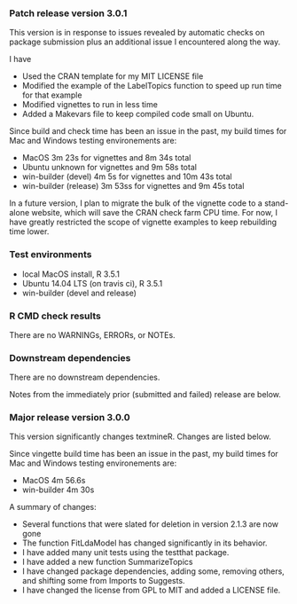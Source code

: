 ### Patch release version 3.0.1
This version is in response to issues revealed by automatic checks on package 
submission plus an additional issue I encountered along the way.

I have
* Used the CRAN template for my MIT LICENSE file
* Modified the example of the LabelTopics function to speed up run time for that example
* Modified vignettes to run in less time 
* Added a Makevars file to keep compiled code small on Ubuntu.

Since build and check time has been an issue in the past, my build times for
Mac and Windows testing environements are: 
  - MacOS 3m 23s for vignettes and 8m 34s total
  - Ubuntu unknown for vignettes and 9m 58s total
  - win-builder (devel) 4m 5s for vignettes and 10m 43s total
  - win-builder (release) 3m 53ss for vignettes and 9m 45s total
  
In a future version, I plan to migrate the bulk of the vignette code to a stand-
alone website, which will save the CRAN check farm CPU time. For now, I have 
greatly restricted the scope of vignette examples to keep rebuilding time lower.

### Test environments
* local MacOS install, R 3.5.1
* Ubuntu 14.04 LTS (on travis ci), R 3.5.1
* win-builder (devel and release)

### R CMD check results
There are no WARNINGs, ERRORs, or NOTEs.

### Downstream dependencies
There are no downstream dependencies. 



Notes from the immediately prior (submitted and failed) release are below.

### Major release version 3.0.0
This version significantly changes textmineR. Changes are listed below.

Since vingette build time has been an issue in the past, my build times for
Mac and Windows testing environements are: 
  - MacOS 4m 56.6s
  - win-builder 4m 30s

A summary of changes:
* Several functions that were slated for deletion in version 2.1.3 are now gone
* The function FitLdaModel has changed significantly in its behavior. 
* I have added many unit tests using the testthat package.
* I have added a new function SummarizeTopics
* I have changed package dependencies, adding some, removing others, and shifting
  some from Imports to Suggests.
* I have changed the license from GPL to MIT and added a LICENSE file.



